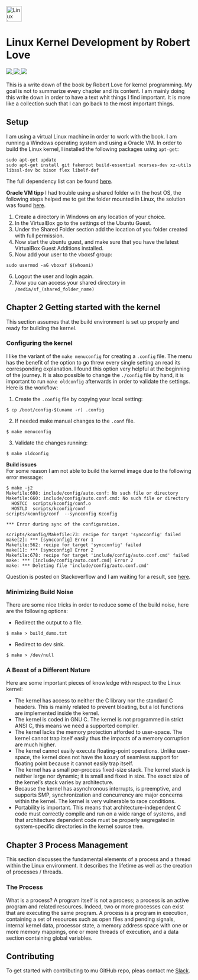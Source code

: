 
<a href="https://www.kernel.org">
  <img src="https://tr4.cbsistatic.com/hub/i/r/2017/04/12/14a178e1-45c8-47d0-a5ce-4468ce7435da/resize/770x/20e28112dd815ad71479d3b4954f7c8e/kernelhero.jpg" alt="Linux kernel image" style="width:42px;height:42px;">
</a>

# Linux Kernel Development by Robert Love</h1>

<div>
    <a href="https://github.com/NaPiZip/Docker_GUI_Apps_on_Windows">
        <img src="https://img.shields.io/badge/Document%20Version-1.0.0-brightgreen.svg"/>
    </a>
    <a href="https://www.docker.com">
        <img src="https://img.shields.io/badge/Docker-17.05.0--ce-blue.svg"/>
    </a>
    <a href="http://x.cygwin.com">
        <img src="https://img.shields.io/badge/Cygwin%2FX-7.7-blue.svg"/>
    </a>
 </div>
<br/>
<div>    
This is a write down of the book by Robert Love for kernel programming. My goal is not to summarize every chapter and its content. I am mainly doing this write down in order to have a text whit things I find important. It is more like a collection such that I can go back to the most important things.

## Setup
I am using a virtual Linux machine in order to work with the book. I am running a Windows operating system and using a Oracle VM. In order to build the Linux kernel, I installed the following packages using `apt-get`:
```
sudo apt-get update
sudo apt-get install git fakeroot build-essential ncurses-dev xz-utils libssl-dev bc bison flex libelf-def
```
The full dependency list can be found [here](https://www.kernel.org/doc/html/latest/process/changes.html#changes).

<b>Oracle VM tipp</b>
I had trouble using a shared folder with the host OS, the following steps helped me to get the folder mounted in Linux, the solution was found [here](https://askubuntu.com/questions/456400/why-cant-i-access-a-shared-folder-from-within-my-virtualbox-machine).

1. Create a directory in Windows on any location of your choice.
2. In the VirtualBox go to the settings of the Ubuntu Guest.
3. Under the Shared Folder section add the location of you folder created with full permission.
4. Now start the ubuntu guest, and make sure that you have the latest VirtualBox Guest Additions installed.
5. Now add your user to the vboxsf group:
```
sudo usermod -aG vboxsf $(whoami)
```
6. Logout the user and login again.
7. Now you can access your shared directory in `/media/sf_(shared_folder_name)`

## Chapter 2 Getting started with the kernel
This section assumes that the build environment is set up properly and ready for building the kernel.

### Configuring the kernel
I like the variant of the `make menuconfig` for creating a `.config` file. The menu has the benefit of the option to go threw every single setting an read its corresponding explanation. I found this option very helpful at the beginning of the journey. It is also possible to change the `./config` file by hand, it is important to run `make oldconfig` afterwards in order to validate the settings. Here is the workflow:

1. Create the `.config` file by copying your local setting:
```
$ cp /boot/config-$(uname -r) .config
```
2. If needed make manual changes to the `.conf` file.
```
$ make menuconfig
```
3. Validate the changes running:
```
$ make oldconfig
```

<b>Build issues</b><br>
For some reason I am not able to build the kernel image due to the following error message:
```
$ make -j2
Makefile:608: include/config/auto.conf: No such file or directory
Makefile:660: include/config/auto.conf.cmd: No such file or directory
  HOSTCC  scripts/kconfig/conf.o
  HOSTLD  scripts/kconfig/conf
scripts/kconfig/conf  --syncconfig Kconfig

*** Error during sync of the configuration.

scripts/kconfig/Makefile:73: recipe for target 'syncconfig' failed
make[2]: *** [syncconfig] Error 1
Makefile:562: recipe for target 'syncconfig' failed
make[1]: *** [syncconfig] Error 2
Makefile:678: recipe for target 'include/config/auto.conf.cmd' failed
make: *** [include/config/auto.conf.cmd] Error 2
make: *** Deleting file 'include/config/auto.conf.cmd'
```
Question is posted on Stackoverflow and I am waiting for a result, see [here](https://stackoverflow.com/questions/57777429/error-building-latest-linux-kernel-within-virtualbox-under-18-04-1-ubuntu).
### Minimizing Build Noise
There are some nice tricks in order to reduce some of the build noise, here are the following options:
- Redirect the output to a file.
```
$ make > build_dumo.txt
```
- Redirect to dev sink.
```
$ make > /dev/null
```

### A Beast of a Different Nature
Here are some important pieces of knowledge with  respect to the Linux kernel:

- The kernel has access to neither the C library nor the standard C headers.
This is mainly related to prevent bloating, but a lot functions are implemented inside the kernel.
- The kernel is coded in GNU C.
The kernel is not programmed in strict ANSI C, this means we need a supported compiler.
- The kernel lacks the memory protection afforded to user-space.
The kernel cannot trap itself easily thus the impacts of a memory corruption are much higher.
- The kernel cannot easily execute floating-point operations.
Unlike user-space, the kernel does not have the luxury of seamless support for floating
point because it cannot easily trap itself.
- The kernel has a small per-process fixed-size stack.
The kernel stack is neither large nor dynamic; it is small and fixed in size. The exact
size of the kernel’s stack varies by architecture.
- Because the kernel has asynchronous interrupts, is preemptive, and supports SMP,
synchronization and concurrency are major concerns within the kernel.
The kernel is very vulnerable to race conditions.
- Portability is important.
This means that architecture-independent C
code must correctly compile and run on a wide range of systems, and that architecture dependent
code must be properly segregated in system-specific directories in the kernel
source tree.

## Chapter 3 Process Management
This section discusses the fundamental elements of a process and a thread within the Linux environment. It describes the lifetime as well as the creation of processes / threads.

### The Process
What is a process? A program itself is not a process; a process is an active program and related resources.
Indeed, two or more processes can exist that are executing the same program. A process is a program in execution, containing a set of resources such as open files and pending signals, internal kernel data, processor state, a memory address space with one or more memory mappings, one or more threads of execution, and a data section containing global variables.


## Contributing

To get started with contributing to mu GitHub repo, pleas contact me <a href="https://slack.com/">Slack<a/>.
